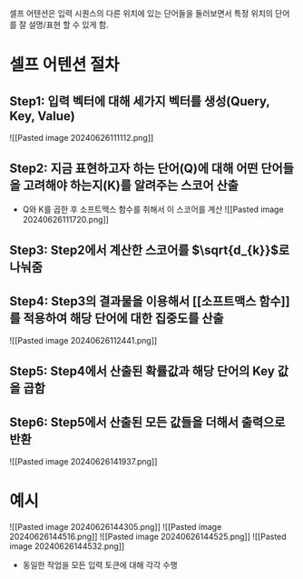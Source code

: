
셀프 어텐션은 입력 시퀀스의 다른 위치에 있는 단어들을 둘러보면서 특정 위치의 단어를 잘 설명/표현 할 수 있게 함.


# 셀프 어텐션 절차

## Step1: 입력 벡터에 대해 세가지 벡터를 생성(Query, Key, Value)

![[Pasted image 20240626111112.png]]

## Step2: 지금 표현하고자 하는 단어(Q)에 대해 어떤 단어들을 고려해야 하는지(K)를 알려주는 스코어 산출

- Q와 K를 곱한 후 소프트맥스 함수를 취해서 이 스코어를 계산
![[Pasted image 20240626111720.png]]

## Step3: Step2에서 계산한 스코어를 $\sqrt{d_{k}}$로 나눠줌

## Step4: Step3의 결과물을 이용해서 [[소프트맥스 함수]]를 적용하여 해당 단어에 대한 집중도를 산출

![[Pasted image 20240626112441.png]]

## Step5: Step4에서 산출된 확률값과 해당 단어의 Key 값을 곱함
## Step6: Step5에서 산출된 모든 값들을 더해서 출력으로 반환
![[Pasted image 20240626141937.png]]

# 예시

![[Pasted image 20240626144305.png]]
![[Pasted image 20240626144516.png]]
![[Pasted image 20240626144525.png]]
![[Pasted image 20240626144532.png]]
- 동일한 작업을 모든 입력  토큰에 대해 각각 수행
